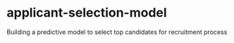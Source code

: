 # applicant-selection-model
Building a predictive model to select top candidates for recruitment process
